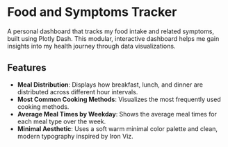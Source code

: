 # Food and Symptoms Tracker

A personal dashboard that tracks my food intake and related symptoms, built using Plotly Dash. This modular, interactive dashboard helps me gain insights into my health journey through data visualizations.

## Features

- **Meal Distribution**: Displays how breakfast, lunch, and dinner are distributed across different hour intervals.
- **Most Common Cooking Methods**: Visualizes the most frequently used cooking methods.
- **Average Meal Times by Weekday**: Shows the average meal times for each meal type over the week.
- **Minimal Aesthetic**: Uses a soft warm minimal color palette and clean, modern typography inspired by Iron Viz.


